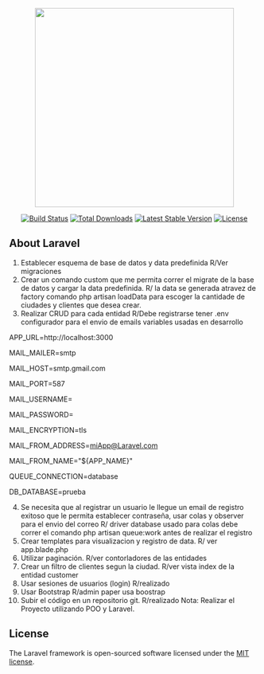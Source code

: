 <p align="center"><a href="https://laravel.com" target="_blank"><img src="https://raw.githubusercontent.com/laravel/art/master/logo-lockup/5%20SVG/2%20CMYK/1%20Full%20Color/laravel-logolockup-cmyk-red.svg" width="400"></a></p>

<p align="center">
<a href="https://travis-ci.org/laravel/framework"><img src="https://travis-ci.org/laravel/framework.svg" alt="Build Status"></a>
<a href="https://packagist.org/packages/laravel/framework"><img src="https://poser.pugx.org/laravel/framework/d/total.svg" alt="Total Downloads"></a>
<a href="https://packagist.org/packages/laravel/framework"><img src="https://poser.pugx.org/laravel/framework/v/stable.svg" alt="Latest Stable Version"></a>
<a href="https://packagist.org/packages/laravel/framework"><img src="https://poser.pugx.org/laravel/framework/license.svg" alt="License"></a>
</p>

## About Laravel
1. Establecer esquema de base de datos y data predefinida R/Ver migraciones 
2. Crear un comando custom que me permita correr el migrate de la base de datos y cargar la
data predefinida. R/ la data se generada  atravez de factory comando php artisan loadData para escoger la cantidade de ciudades y clientes que desea crear.
3. Realizar CRUD para cada entidad R/Debe registrarse tener .env configurador para  el envio de emails
variables usadas en desarrollo  

APP_URL=http://localhost:3000  

MAIL_MAILER=smtp  

MAIL_HOST=smtp.gmail.com  

MAIL_PORT=587  

MAIL_USERNAME=  
 
MAIL_PASSWORD=   

MAIL_ENCRYPTION=tls  

MAIL_FROM_ADDRESS=miApp@Laravel.com  

MAIL_FROM_NAME="${APP_NAME}"  

QUEUE_CONNECTION=database  

DB_DATABASE=prueba  


4. Se necesita que al registrar un usuario le llegue un email de registro exitoso que le permita establecer
contraseña, usar colas y observer para el envio del correo R/ driver database usado para colas debe correr el comando php artisan queue:work antes de realizar el registro
5. Crear templates para visualizacion y registro de data. R/ ver app.blade.php
6. Utilizar paginación. R/ver contorladores de las entidades
7. Crear un filtro de clientes segun la ciudad. R/ver vista index de la entidad customer
8. Usar sesiones de usuarios (login) R/realizado
9. Usar Bootstrap R/admin paper usa boostrap
10. Subir el código en un repositorio git. R/realizado
Nota: Realizar el Proyecto utilizando POO y Laravel.
## License

The Laravel framework is open-sourced software licensed under the [MIT license](https://opensource.org/licenses/MIT).
